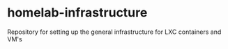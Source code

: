 # homelab-infrastructure
Repository for setting up the general infrastructure for LXC containers and VM's
